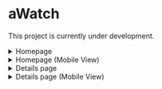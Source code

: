 # aWatch
This project is currently under development.

<details>
  <summary>Homepage</summary>
  <img src="./screenshots/homepage.png" />
</details>

<details>
  <summary>Homepage (Mobile View)</summary>
  <img src="./screenshots/homepage_mobile.png" />
</details>

<details>
  <summary>Details page</summary>
  <img src="./screenshots/details.png" />
</details>

<details>
  <summary>Details page (Mobile View)</summary>
  <img src="./screenshots/details_mobile.png" />
</details>
